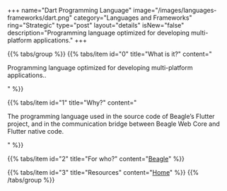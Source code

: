 +++
name="Dart Programming Language"
image="/images/languages-frameworks/dart.png"
category="Languages and Frameworks"
ring="Strategic"
type="post"
layout="details"
isNew="false"
description="Programming language optimized for developing multi-platform applications."
+++

{{% tabs/group %}}
  {{% tabs/item id="0" title="What is it?" content="<p>Programming language optimized for developing multi-platform applications..</p>" %}}

  {{% tabs/item id="1" title="Why?" content="<p>The programming language used in the source code of Beagle’s Flutter project, and in the communication bridge between Beagle Web Core and Flutter native code.</p>" %}}

  {{% tabs/item id="2" title="For who?" content="<a href='https://usebeagle.io/' target='_blank'>Beagle</a>" %}}

  {{% tabs/item id="3" title="Resources" content="<a href='https://dart.dev/guides' target='_blank'>Home</a>" %}}
{{% /tabs/group %}}
